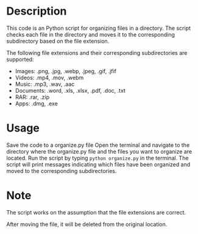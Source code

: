 # Description

This code is an Python script for organizing files in a directory. The script checks each file in the directory and moves it to the corresponding subdirectory based on the file extension.

The following file extensions and their corresponding subdirectories are supported:

- Images: .png, .jpg, .webp, .jpeg, .gif, .jfif
- Videos: .mp4, .mov, .webm
- Music: .mp3, .wav, .aac
- Documents: .word, .xls, .xlsx, .pdf, .doc, .txt
- RAR: .rar, .zip
- Apps: .dmg, .exe

# Usage

Save the code to a organize.py file
Open the terminal and navigate to the directory where the organize.py file and the files you want to organize are located.
Run the script by typing `python organize.py` in the terminal.
The script will print messages indicating which files have been organized and moved to the corresponding subdirectories.


 
# Note
The script works on the assumption that the file extensions are correct.

After moving the file, it will be deleted from the original location.
